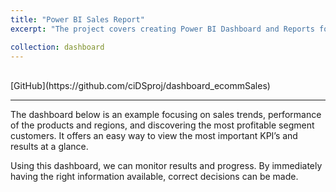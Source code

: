 ```yaml
---
title: "Power BI Sales Report"
excerpt: "The project covers creating Power BI Dashboard and Reports for analyzing sales performance and distribution across products and regions for an e-commerce dataset.<br/>"

collection: dashboard
---
```

<br/>
[GitHub](https://github.com/ciDSproj/dashboard_ecommSales)

---


The dashboard below is an example focusing on sales trends, performance of the products and regions,  and discovering the most profitable segment customers. It offers an easy way to view the most important KPI’s and results at a glance.







Using this dashboard, we can monitor results and progress. By immediately having the right information available, correct decisions can be made.